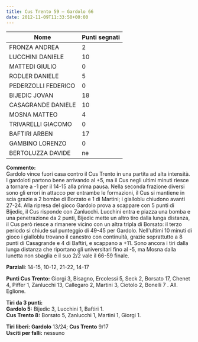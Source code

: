 ```yaml
---
title: Cus Trento 59 – Gardolo 66
date: 2012-11-09T11:33:50+00:00
---
```

| **Nome** | **Punti segnati** |
| -------- | ----------------- |
| FRONZA ANDREA | 2 |
| LUCCHINI DANIELE | 10 |
| MATTEDI GIULIO | 0 |
| RODLER DANIELE | 5 |
| PEDERZOLLI FEDERICO | 0 |
| BIJEDIC JOVAN | 18 |
| CASAGRANDE DANIELE | 10 |
| MOSNA MATTEO | 4 |
| TRIVARELLI GIACOMO | 0 |
| BAFTIRI ARBEN | 17 |
| GAMBINO LORENZO | 0 |
| BERTOLUZZA DAVIDE | ne |

**Commento:**  
Gardolo vince fuori casa contro il Cus Trento in una partita ad alta intensità. I gardoloti partono bene arrivando al +5, ma il Cus negli ultimi minuti riesce a tornare a -1 per il 14-15 alla prima pausa. Nella seconda frazione diversi sono gli errori in attacco per entrambe le formazioni, il Cus si mantiene in scia grazie a 2 bombe di Borzato e 1 di Martini; i gialloblu chiudono avanti 27-24. Alla ripresa del gioco Gardolo prova a scappare con 5 punti di Bijedic, il Cus risponde con Zanlucchi. Lucchini entra e piazza una bomba e una penetrazione da 2 punti, Bijedic mette un altro tiro dalla lunga distanza, il Cus però riesce a rimanere vicino con un altra tripla di Borsato: il terzo periodo si chiude sul punteggio di 49-45 per Gardolo. Nell'ultimi 10 minuti di gioco i gialloblu trovano il canestro con continuità, grazie soprattutto a 8 punti di Casagrande e 4 di Baftiri, e scappano a +11. Sono ancora i tiri dalla lunga distanza che riportano gli universitari fino al -5, ma Mosna dalla lunetta non sbaglia e il suo 2/2 vale il 66-59 finale.

**Parziali**: 14-15, 10-12, 21-22, 14-17

**Punti Cus Trento:** Giorgi 3, Bisagno, Ercolessi 5, Seck 2, Borsato 17, Chenet 4, Piffer 1, Zanlucchi 13, Callegaro 2, Martini 3, Ciotolo 2, Bonelli 7 . All. Eglione.

**Tiri da 3 punti:**  
**Gardolo 5:** Bijedic 3, Lucchini 1, Baftiri 1.  
**Cus Trento 8:** Borsato 5, Zanlucchi 1, Martini 1, Giorgi 1.

**Tiri liberi: Gardolo** 13/24; **Cus Trento** 9/17  
**Usciti per falli:** nessuno